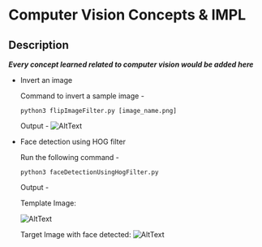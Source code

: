 # Computer Vision Concepts & IMPL

## Description
***Every concept learned related to computer vision would be added here***

- Invert an image

   Command to invert a sample image - 
   ```
   python3 flipImageFilter.py [image_name.png]

   ```
   Output - 
   ![AltText](https://snipboard.io/9O2yAN.jpg)
   
- Face detection using HOG filter
   
   Run the following command - 
   ```
   python3 faceDetectionUsingHogFilter.py
   ```
   
   Output -
   
   Template Image:
   
   ![AltText](https://snipboard.io/PxjzsC.jpg)
   
   Target Image with face detected:
   ![AltText](https://snipboard.io/peCf5D.jpg)
